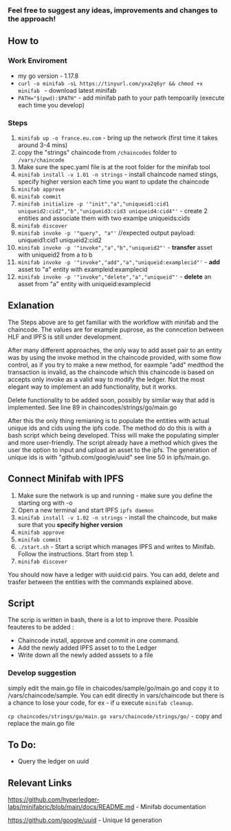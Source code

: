 ### Feel free to suggest any ideas, improvements and changes to the approach!

## How to
### Work Enviroment
- my go version - 1.17.8
- ```curl -o minifab -sL https://tinyurl.com/yxa2q6yr && chmod +x minifab ``` - download latest minifab
- ```PATH="$(pwd):$PATH"``` - add minifab path to your path tempoarily (execute each time you develop)

### Steps
1. ```minifab up -o france.eu.com``` - bring up the network (first time it takes around 3-4 mins)
2. copy the "strings" chaincode from ```/chaincodes``` folder to ```/vars/chaincode```
3. Make sure the spec.yaml file is at the root folder for the minifab tool
4. ```minifab install -v 1.01 -n strings``` - install chaincode named stings, specify higher version each time you want to update the chaincode
5. ```minifab approve```
6. ```minifab commit```
7. ```minifab initialize -p '"init","a","uniqueid1:cid1 uniqueid2:cid2","b","uniqueid3:cid3 uniqueid4:cid4"'``` - create 2 entities and associate them with two examlpe uniqueids:cids
8. ```minifab discover```
9. ```minifab invoke -p '"query", "a"'``` //expected output payload: uniqueid1:cid1 uniqueid2:cid2
10. ```minifab invoke -p '"invoke","a","b","uniqueid2"'``` - **transfer** asset with uniqueid2 from a to b
11. ```minifab invoke -p '"invoke","add","a","uniqueid:examplecid"'``` - **add** asset to "a" entity with exampleid:examplecid
12. ```minifab invoke -p '"invoke","delete","a","uniqueid"'``` - **delete** an asset from "a" entity with uniqueid:examplecid

## Exlanation

The Steps above are to get familiar with the workflow with minifab and the chaincode. The values are for example puprose, as the conncetion between HLF and IPFS is still under development. 

After many different approaches, the only way to add asset  pair to an entity was by using the invoke method in the chaincode provided, with some flow control,  as if you try to make a new method, for eaxmple "add" medthod the transaction is invalid, as the chaincode which this chaincode is based on accepts only invoke as a valid way to modify the ledger. Not the most elegant way to implement an add functionality, but it works. 

Delete functionality to be added soon, possibly by similar way that add is implemented. See line 89 in chaincodes/strings/go/main.go

After this the only thing remianing is to populate the entities with actual unique ids and cids using the ipfs code. The method do do this is with a bash script which being developed. Thiss will make the populating simpler and more user-friendly. The script already have a method which gives the user the option to input and upload an asset to the ipfs. The generation of unique ids is with "github.com/google/uuid" see line 50 in ipfs/main.go. 

## Connect Minifab with IPFS
1. Make sure the network is up and running - make sure you define the starting org with -o
2. Open a new terminal and start IPFS ```ipfs daemon```
3. ```minifab install -v 1.02 -n strings``` - install the chaincode, but make sure that you **specify higher version** 
4. ```minifab approve```
5. ```minifab commit```
6. ```./start.sh``` - Start a script which manages IPFS and writes to Minifab. Follow the instructions. Start from step 1.
8. ```minifab discover```

You should now have a ledger with uuid:cid pairs. You can add, delete and trasfer between the entities with the commands explained above.

## Script
The scrip is written in bash, there is a lot to improve there. Possible feauteres to be added :
- Chaincode install, approve and commit in one command. 
- Add the newly added IPFS asset to to the Ledger
- Write down all the newly added asssets to a file

### Develop suggestion
simply edit the main.go file in chaicodes/sample/go/main.go and copy it to /vars/chaincode/sample. You can edit directly in vars/chaincode but there is a chance to lose your code, for ex - if u execute ```minifab cleanup```. 

```cp chaincodes/strings/go/main.go vars/chaincode/strings/go/``` - copy and replace the main.go file 

## To Do:
- Query the ledger on uuid

## Relevant Links
https://github.com/hyperledger-labs/minifabric/blob/main/docs/README.md - Minifab documentation

https://github.com/google/uuid - Unique Id generation
